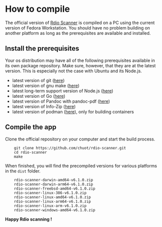 # How to compile

The official version of [Rdio Scanner](https://github.com/chuot/rdio-scanner) is compiled on a PC using the current version of Fedora Workstation. You should have no problem building on another platform as long as the prerequisites are available and installed.

## Install the prerequisites

Your os distribution may have all of the following prerequisites available in its own package repository. Make sure, however, that they are at the latest version. This is especially not the case with Ubuntu and its Node.js.

- latest version of git ([here](https://git-scm.com/downloads))
- latest version of gnu make ([here](https://www.gnu.org/software/make/))
- latest long-term support version of Node.js ([here](https://nodejs.org/en/))
- latest version of Go ([here](https://go.dev/dl/))
- latest version of Pandoc with pandoc-pdf ([here](https://pandoc.org/installing.html))
- latest version of Info-Zip ([here](http://infozip.sourceforge.net/))
- latest version of podman ([here](https://podman.io/)), only for building containers

## Compile the app

Clone the official repository on your computer and start the build process.

        git clone https://github.com/chuot/rdio-scanner.git
        cd rdio-scanner
        make

When finished, you will find the precompiled versions for various platforms in the `dist` folder.

        rdio-scanner-darwin-amd64-v6.1.0.zip
        rdio-scanner-darwin-arm64-v6.1.0.zip
        rdio-scanner-freebsd-amd64-v6.1.0.zip
        rdio-scanner-linux-386-v6.1.0.zip
        rdio-scanner-linux-amd64-v6.1.0.zip
        rdio-scanner-linux-arm64-v6.1.0.zip
        rdio-scanner-linux-arm-v6.1.0.zip
        rdio-scanner-windows-amd64-v6.1.0.zip

**Happy Rdio scanning !**